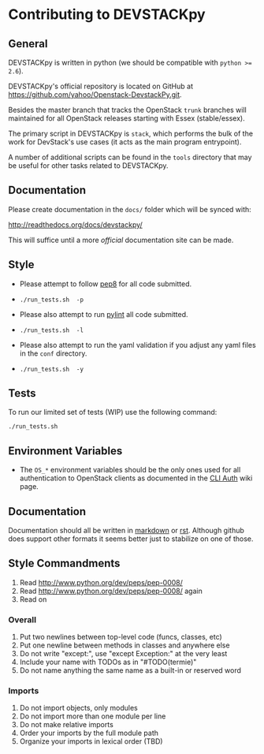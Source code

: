 # Contributing to DEVSTACKpy

## General

DEVSTACKpy is written in python (we should be compatible with ``python >= 2.6``).

DEVSTACKpy's official repository is located on GitHub at
https://github.com/yahoo/Openstack-DevstackPy.git. 

Besides the master branch that tracks the OpenStack ``trunk`` branches will maintained for all
OpenStack releases starting with Essex (stable/essex).

The primary script in DEVSTACKpy is ``stack``, which performs the bulk of the
work for DevStack's use cases (it acts as the main program entrypoint).  

A number of additional scripts can be found in the ``tools`` directory that may
be useful for other tasks related to DEVSTACKpy.

## Documentation

Please create documentation in the ``docs/`` folder which will be synced with:

http://readthedocs.org/docs/devstackpy/

This will suffice until a more *official* documentation site can be made.

## Style

* Please attempt to follow [pep8] for all code submitted.
 * ``./run_tests.sh  -p``

* Please also attempt to run [pylint] all code submitted.
 * ``./run_tests.sh  -l``

* Please also attempt to run the yaml validation if you adjust any yaml files in the `conf` directory.
 * ``./run_tests.sh  -y``

## Tests

To run our limited set of tests (WIP) use the following command:

    ./run_tests.sh 
    
## Environment Variables

* The ``OS_*`` environment variables should be the only ones used for all
  authentication to OpenStack clients as documented in the [CLI Auth] wiki page.
  
## Documentation

Documentation should all be written in [markdown] or [rst]. Although github does support other formats it seems better just to stabilize on one of those.

## Style Commandments

1. Read http://www.python.org/dev/peps/pep-0008/
1. Read http://www.python.org/dev/peps/pep-0008/ again
1. Read on

### Overall

1. Put two newlines between top-level code (funcs, classes, etc)
1. Put one newline between methods in classes and anywhere else
1. Do not write "except:", use "except Exception:" at the very least
1. Include your name with TODOs as in "#TODO(termie)"
1. Do not name anything the same name as a built-in or reserved word

### Imports

1. Do not import objects, only modules
1. Do not import more than one module per line
1. Do not make relative imports
1. Order your imports by the full module path
1. Organize your imports in lexical order (TBD)



[CLI Auth]: http://wiki.openstack.org/CLIAuth
[pep8]: http://www.python.org/dev/peps/pep-0008/
[pylint]: http://pypi.python.org/pypi/pylint
[markdown]: http://daringfireball.net/projects/markdown/
[rst]: http://docutils.sourceforge.net/docs/user/rst/quickstart.html

